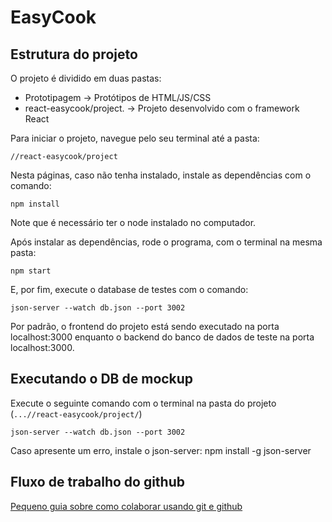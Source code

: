 # EasyCook

## Estrutura do projeto

O projeto é dividido em duas pastas:

* Prototipagem -> Protótipos de HTML/JS/CSS
* react-easycook/project. -> Projeto desenvolvido com o framework React

Para iniciar o projeto, navegue pelo seu terminal até a pasta:

    //react-easycook/project

Nesta páginas, caso não tenha instalado, instale as dependências com o comando:

    npm install

Note que é necessário ter o node instalado no computador.

Após instalar as dependências, rode o programa, com o terminal na mesma pasta:

    npm start

E, por fim, execute o database de testes com o comando:

    json-server --watch db.json --port 3002

Por padrão, o frontend do projeto está sendo executado na porta localhost:3000 enquanto o backend do banco de dados de teste na porta localhost:3000.

## Executando o DB de mockup

Execute o seguinte comando com o terminal na pasta do projeto (`...//react-easycook/project/`)

    json-server --watch db.json --port 3002

Caso apresente um erro, instale o json-server:
    npm install -g json-server


## Fluxo de trabalho do github

[Pequeno guia sobre como colaborar usando git e github](https://docs.github.com/pt/get-started/quickstart/github-flow)